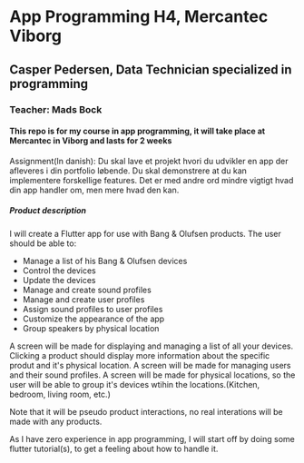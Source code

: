 # App Programming H4, Mercantec Viborg

## Casper Pedersen, Data Technician specialized in programming

### Teacher: Mads Bock

#### This repo is for my course in app programming, it will take place at Mercantec in Viborg and lasts for 2 weeks

Assignment(In danish):
Du skal lave et projekt hvori du udvikler en app der afleveres i din portfolio løbende. Du skal demonstrere at du kan implementere forskellige features. Det er med andre ord mindre vigtigt hvad din app handler om, men mere hvad den kan.

##### Product description

I will create a Flutter app for use with Bang & Olufsen products. The user should be able to:

* Manage a list of his Bang & Olufsen devices
* Control the devices
* Update the devices
* Manage and create sound profiles
* Manage and create user profiles
* Assign sound profiles to user profiles
* Customize the appearance of the app
* Group speakers by physical location

A screen will be made for displaying and managing a list of all your devices. Clicking a product should display more information about the specific produt and it's physical location.
A screen will be made for managing users and their sound profiles.
A screen will be made for physical locations, so the user will be able to group it's devices wtihin the locations.(Kitchen, bedroom, living room, etc.)

Note that it will be pseudo product interactions, no real interations will be made with any products.

As I have zero experience in app programming, I will start off by doing some flutter tutorial(s), to get a feeling about how to handle it.
